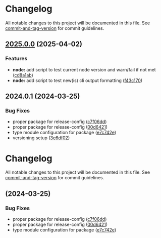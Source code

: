 # Changelog

All notable changes to this project will be documented in this file. See [commit-and-tag-version](https://github.com/absolute-version/commit-and-tag-version) for commit guidelines.

## [2025.0.0](https://github.com/davidsneighbour/just-a-quicky/compare/v2024.0.1...v2025.0.0) (2025-04-02)


### Features

* **node:** add script to test current node version and warn/fail if not met ([cd8a1ab](https://github.com/davidsneighbour/just-a-quicky/commit/cd8a1ab77df902ca00b96992d249a21e070eccc3))
* **node:** add script to test new(is) cli output formatting ([f43c170](https://github.com/davidsneighbour/just-a-quicky/commit/f43c1707ef5bc1e8d67fb5d22f72953bfe9969b6))

## 2024.0.1 (2024-03-25)


### Bug Fixes

* proper package for release-config ([c7f06dd](https://github.com/davidsneighbour/just-a-quicky/commit/c7f06dd1de35bee0bf4478593c82749f7436848b))
* proper package for release-config ([00d6421](https://github.com/davidsneighbour/just-a-quicky/commit/00d6421b581d8869994987500f37e0e7c3ab1336))
* type module configuration for package ([e7c742e](https://github.com/davidsneighbour/just-a-quicky/commit/e7c742eef86a67b24c88fe94fbe461d7504f97c0))
* versioning setup ([3e6df02](https://github.com/davidsneighbour/just-a-quicky/commit/3e6df0204573a0ac3e9cff124b8dd8b9827d27b1))

# Changelog

All notable changes to this project will be documented in this file. See [commit-and-tag-version](https://github.com/absolute-version/commit-and-tag-version) for commit guidelines.

##  (2024-03-25)


### Bug Fixes

* proper package for release-config ([c7f06dd](https://github.com/davidsneighbour/just-a-quicky/commit/c7f06dd1de35bee0bf4478593c82749f7436848b))
* proper package for release-config ([00d6421](https://github.com/davidsneighbour/just-a-quicky/commit/00d6421b581d8869994987500f37e0e7c3ab1336))
* type module configuration for package ([e7c742e](https://github.com/davidsneighbour/just-a-quicky/commit/e7c742eef86a67b24c88fe94fbe461d7504f97c0))
